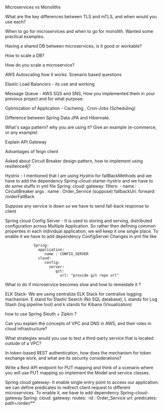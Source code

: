Microservices vs Monoliths

What are the key differences between TLS and mTLS, and when would you use each?

When to go for microservices and when to go for monolith. Wanted some practical examples.

Having a shared DB between microservices, is it good or workable?

How to scale a DB?

How do you scale a microservice?

AWS Autoscaling how it works. Scenario based questions

Elastic Load Balancers - its use and working

Message Queue - AWS SQS and SNS, How you implemented them in your previous project and for what purpose.

Optimization of Application - Cacheing , Cron-Jobs (Scheduling)

Difference between Spring Data JPA and Hibernate.

What's saga pattern? why you are using it? Give an example (e-commerce, or any example)

Explain API Gateway

Advantages of feign client

Asked about Circuit Breaker design
pattern, how to implement using resilience4j?

Hystrix - I mentioned that I am using Hystrix for fallBackMethods and we have to add the dependency  Spring-cloud-starter-hystrix and we have to do some stuffs in yml file
	    Spring:
		  cloud:
		     gateway: 
			    filters:
				   - name : CircuitBreaker
				     args : name : Order_Service (suppose)
					 fallbackUri: forward: /orderFallBack
		
Suppose any service is down so we have to send fall-back response to client 


Spring cloud Config Server - It is used to storing and serving, distributed configuration across Multiple Application. 
     So rather then defining common properties in each individual application, we will keep it one single place.
				 To enable it we have to add dependency ConfigServer
				 Changes in yml file like
				 
				 Spring: 
				   application:
				      name : CONFIG_SERVER
				   cloud:
				      config:
					    server: 
						   git:
						     url: "provide git repo url"

What to do if microservice becomes slow and how to remeidate it ?

ELK Stack- We are using centralize ELK Stack for centralise logging machanism.
E stand for Elastic Search (No SQL database), L stands for Log Stash (log pipeline tool) and k stands for Kibana (Visualization)
			   
how to use Spring Sleuth + Zipkin ?

Can you explain the concepts of VPC and DNS in AWS, and their roles in cloud infrastructure?

What strategies would you use to test a third-party service that is located outside of a VPC?

In token-based REST authentication, how does the mechanism for token exchange work, and what are its security considerations?

Write a Rest API endpoint for PUT mapping and think of a scenario where you will use PUT mapping so implement the Model and service classes.
			   
Spring cloud gateway- It enable single entry point to access our application. we can define predicates to redirect client request to different microservices. 
To enable it, we have to add dependency Spring-cloud-gateway
Spring: 
	cloud:
	gateway:
	 routes:
	    -id : Order_Service
	     url:
	     predicates:
	       path=/order/**
